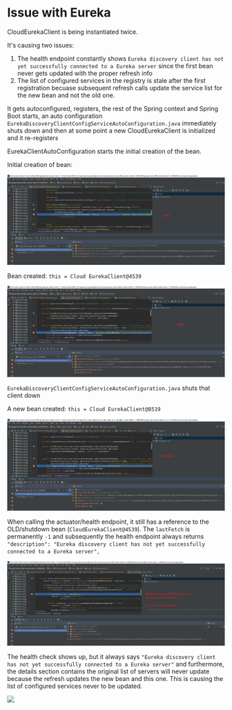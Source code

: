 # Issue with Eureka

CloudEurekaClient is being instantiated twice.

It's causing two issues:

1) The health endpoint constantly shows `Eureka discovery client has not yet successfully connected to a Eureka server` since the first bean never gets updated with the proper refresh info
2) The list of configured services in the registry is stale after the first registration becuase subsequent refresh calls update the service list for the new bean and not the old one. 

It gets autoconfigured, registers, the rest of the Spring context and Spring Boot
starts, an auto configuration `EurekaDiscoveryClientConfigServiceAutoConfiguration.java`
immediately shuts down and then at some point a new CloudEurekaClient is initialized
and it re-registers



EurekaClientAutoConfiguration starts the initial creation of the bean. 


Initial creation of bean:

![](/readme/01a_eureka.png)


Bean created: `this = Cloud EurekaClient@4539`

![](/readme/01_eureka.png)


`EurekaDiscoveryClientConfigServiceAutoConfiguration.java` shuts that client down

A new bean created: `this = Cloud EurekaClient@8519`

![](/readme/02_eureka.png)


When calling the actuator/health endpoint, it still has a reference to the OLD/shutdown
bean (`CloudEurekaClient@4539`).  The `lastFetch` is permanently `-1` and subsequently
the health endpoint always returns
` "description": "Eureka discovery client has not yet successfully connected to a Eureka server",`

![](/readme/03_eureka.png)


The health check shows up, but it always says 
`"Eureka discovery client has not yet successfully connected to a Eureka server"`
and furthermore, the details section contains the original list of servers
will never update because the refresh updates the new bean and this one.  This
is causing the list of configured services never to be updated.


![](/readme/04eureka.png)
